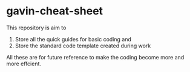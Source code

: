 # gavin-cheat-sheet
This repository is aim to 
1. Store all the quick guides for basic coding and 
2. Store the standard code template created during work 

All these are for future reference to make the coding become more and more effcient. 
